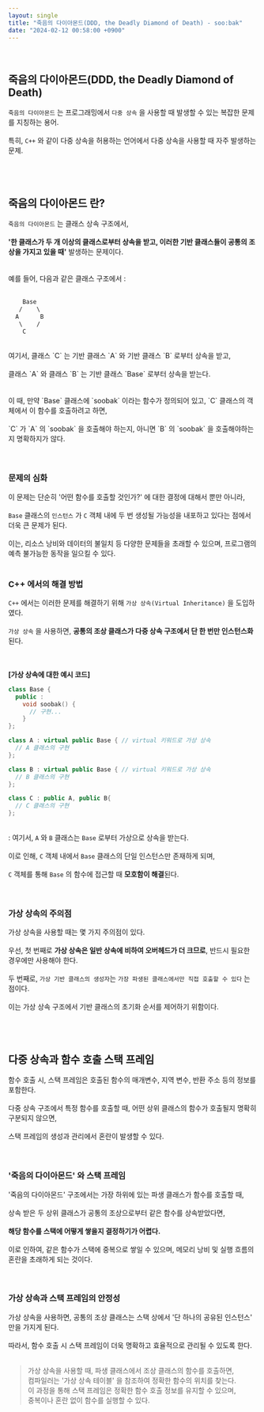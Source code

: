 ```yaml
---
layout: single
title: "죽음의 다이아몬드(DDD, the Deadly Diamond of Death) - soo:bak"
date: "2024-02-12 00:58:00 +0900"
---
```

<br>

## 죽음의 다이아몬드(DDD, the Deadly Diamond of Death)
`죽음의 다이아몬드` 는 프로그래밍에서 `다중 상속` 을 사용할 때 발생할 수 있는 복잡한 문제를 지칭하는 용어. <br>
<br>
특히, `C++` 와 같이 다중 상속을 허용하는 언어에서 다중 상속을 사용할 때 자주 발생하는 문제.<br>
<br>
<br>
<br>

## 죽음의 다이아몬드 란?
`죽음의 다이아몬드` 는 클래스 상속 구조에서,<br>
<br>
<b>'한 클래스가 두 개 이상의 클래스로부터 상속을 받고, 이러한 기반 클래스들이 공통의 조상을 가지고 있을 때'</b> 발생하는 문제이다.<br>
<br>
<br>
예를 들어, 다음과 같은 클래스 구조에서 :<br>
<br>

```css
    Base
   /    \
  A      B
   \    /
    C
```
<br>
여기서, 클래스 `C` 는 기반 클래스 `A` 와 기반 클래스 `B` 로부터 상속을 받고, <br>
<br>
클래스 `A` 와 클래스 `B` 는 기반 클래스 `Base` 로부터 상속을 받는다.<br>
<br>
<br>
이 때, 만약 `Base` 클래스에 `soobak` 이라는 함수가 정의되어 있고, `C` 클래스의 객체에서 이 함수를 호출하려고 하면, <br>
<br>
`C` 가 `A` 의 `soobak` 을 호출해야 하는지, 아니면 `B` 의 `soobak` 을 호출해야하는지 명확하지가 않다.<br>
<br>
<br>

### 문제의 심화
이 문제는 단순히 '어떤 함수를 호출할 것인가?' 에 대한 결정에 대해서 뿐만 아니라, <br>
<br>
`Base` 클래스의 `인스턴스` 가 `C` 객체 내에 두 번 생성될 가능성을 내포하고 있다는 점에서 더욱 큰 문제가 된다.<br>
<br>
이는, 리소스 낭비와 데이터의 불일치 등 다양한 문제들을 초래할 수 있으며, 프로그램의 예측 불가능한 동작을 일으킬 수 있다.<br>
<br>

### C++ 에서의 해결 방법
`C++` 에서는 이러한 문제를 해결하기 위해 `가상 상속(Virtual Inheritance)` 을 도입하였다.<br>
<br>
`가상 상속` 을 사용하면, <b>공통의 조상 클래스가 다중 상속 구조에서 단 한 번만 인스턴스화</b> 된다.<br>
<br>
<br>

<b>[가상 상속에 대한 예시 코드]<br></b>

```c++
class Base {
  public :
    void soobak() {
      // 구현...
    }
};

class A : virtual public Base { // virtual 키워드로 가상 상속
  // A 클래스의 구현
};

class B : virtual public Base { // virtual 키워드로 가상 상속
  // B 클래스의 구현
};

class C : public A, public B{
  // C 클래스의 구현
};
```
<br>: 여기서, `A` 와 `B` 클래스는 `Base` 로부터 가상으로 상속을 받는다.<br>
<br>
이로 인해, `C` 객체 내에서 `Base` 클래스의 단일 인스턴스만 존재하게 되며,<br>
<br>
`C` 객체를 통해 `Base` 의 함수에 접근할 때 <b>모호함이 해결</b>된다.<br>
<br>
<br>

### 가상 상속의 주의점
가상 상속을 사용할 때는 몇 가지 주의점이 있다.<br>
<br>
우선, 첫 번째로 <b>가상 상속은 일반 상속에 비하여 오버헤드가 더 크므로</b>, 반드시 필요한 경우에만 사용해야 한다.<br>
<br>
두 번째로, `가상 기반 클래스의 생성자`는 `가장 파생된 클래스에서만 직접 호출할 수 있다` 는 점이다.<br>
<br>
이는 가상 상속 구조에서 기반 클래스의 초기화 순서를 제어하기 위함이다.<br>
<br>
<br>
<br>

## 다중 상속과 함수 호출 스택 프레임
함수 호출 시, 스택 프레임은 호출된 함수의 매개변수, 지역 변수, 반환 주소 등의 정보를 포함한다.<br>
<br>
다중 상속 구조에서 특정 함수를 호출할 때, 어떤 상위 클래스의 함수가 호출될지 명확히 구분되지 않으면,<br>
<br>
스택 프레임의 생성과 관리에서 혼란이 발생할 수 있다.<br>
<br>
<br>

### '죽음의 다이아몬드' 와 스택 프레임
'죽음의 다이아몬드' 구조에서는 가장 하위에 있는 파생 클래스가 함수를 호출할 때, <br>
<br>
상속 받은 두 상위 클래스가 공통의 조상으로부터 같은 함수를 상속받았다면,<br>
<br>
<b>해당 함수를 스택에 어떻게 쌓을지 결정하기가 어렵다.</b><br>
<br>
이로 인하여, 같은 함수가 스택에 중복으로 쌓일 수 있으며, 메모리 낭비 및 실행 흐름의 혼란을 초래하게 되는 것이다.<br>
<br>
<br>

### 가상 상속과 스택 프레임의 안정성
가상 상속을 사용하면, 공통의 조상 클래스는 스택 상에서 '단 하나의 공유된 인스턴스' 만을 가지게 된다.<br>
<br>
따라서, 함수 호출 시 스택 프레임이 더욱 명확하고 효율적으로 관리될 수 있도록 한다.<br>
<br>

> 가상 상속을 사용할 때, 파생 클래스에서 조상 클래스의 함수를 호출하면,<br>
컴파일러는 '가상 상속 테이블' 을 참조하여 정확한 함수의 위치를 찾는다.<br>
이 과정을 통해 스택 프레임은 정확한 함수 호출 정보를 유지할 수 있으며,<br>
중복이나 혼란 없이 함수를 실행할 수 있다.<br>

<br>
<br>
<br>
